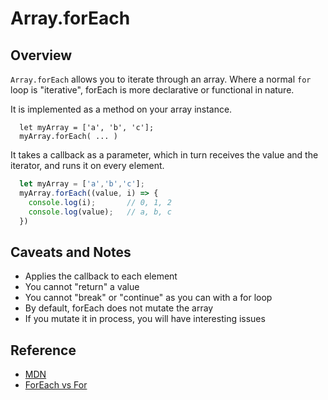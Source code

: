 # Array.forEach

## Overview
`Array.forEach` allows you to iterate through an array. Where a normal `for` loop is "iterative", forEach is more declarative or functional in nature.

It is implemented as a method on your array instance.
```
  let myArray = ['a', 'b', 'c'];
  myArray.forEach( ... )
```

It takes a callback as a parameter, which in turn receives the value and the iterator, and runs it on every element.

```js
  let myArray = ['a','b','c'];
  myArray.forEach((value, i) => {
    console.log(i);       // 0, 1, 2
    console.log(value);   // a, b, c
  })
```

## Caveats and Notes
- Applies the callback to each element
- You cannot "return" a value
- You cannot "break" or "continue" as you can with a for loop
- By default, forEach does not mutate the array
- If you mutate it in process, you will have interesting issues

## Reference
* [MDN](https://developer.mozilla.org/en-US/docs/Web/JavaScript/Reference/Global_Objects/Array/forEach)
* [ForEach vs For](https://codeburst.io/javascript-the-difference-between-foreach-and-for-in-992db038e4c2)